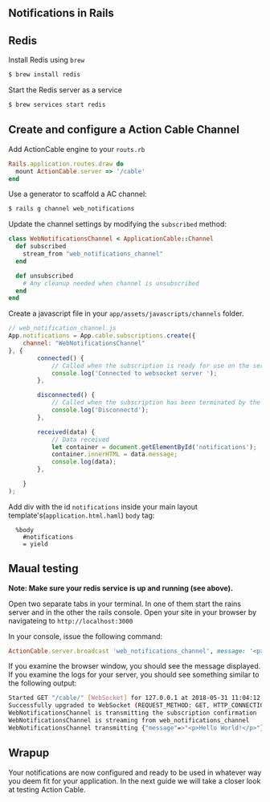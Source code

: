 ## Notifications in Rails


## Redis

Install Redis using `brew`

```bash 
$ brew install redis
```

Start the Redis server as a service

```bash 
$ brew services start redis
```

## Create and configure a Action Cable Channel

Add ActionCable engine to your `routs.rb` 

```ruby
Rails.application.routes.draw do
  mount ActionCable.server => '/cable'
end

```

Use a generator to scaffold a AC channel: 

```bash
$ rails g channel web_notifications
```

Update the channel settings by modifying the `subscribed` method:

```ruby
class WebNotificationsChannel < ApplicationCable::Channel
  def subscribed
    stream_from "web_notifications_channel"
  end

  def unsubscribed
    # Any cleanup needed when channel is unsubscribed
  end
end

```

Create a javascript file in your `app/assets/javascripts/channels` folder. 

```javascript
// web_notification_channel.js
App.notifications = App.cable.subscriptions.create({
    channel: "WebNotificationsChannel"
}, {
        connected() {
            // Called when the subscription is ready for use on the server
            console.log('Connected to websocket server ');
        },

        disconnected() {
            // Called when the subscription has been terminated by the server
            console.log('Disconnectd');
        },

        received(data) {
            // Data received
            let container = document.getElementById('notifications');
            container.innerHTML = data.message;
            console.log(data);
        },

    }
);
```

Add div with the id `notifications` inside your main layout template's(`application.html.haml`) `body` tag:

```haml
  %body
    #notifications
    = yield
```

## Maual testing

**Note: Make sure your redis service is up and running (see above).**

Open two separate tabs in your terminal. In one of them start the rains server and in the other the rails console. Open your site in your browser by navigateing to `http://localhost:3000` 

In your console, issue the following command:

```ruby
ActionCable.server.broadcast 'web_notifications_channel', message: '<p>Hello World!</p>'
```

If you examine the browser window, you should see the message displayed. If you examine the logs for your server, you should see something similar to the following output: 

```bash 
Started GET "/cable/" [WebSocket] for 127.0.0.1 at 2018-05-31 11:04:12 +0200
Successfully upgraded to WebSocket (REQUEST_METHOD: GET, HTTP_CONNECTION: Upgrade, HTTP_UPGRADE: websocket)
WebNotificationsChannel is transmitting the subscription confirmation
WebNotificationsChannel is streaming from web_notifications_channel
WebNotificationsChannel transmitting {"message"=>"<p>Hello World!</p>"} (via streamed from web_notifications_channel)
```

## Wrapup

Your notifications are now configured and ready to be used in whatever way you deem fit for your application. In the next guide we will take a closer look at testing Action Cable. 
